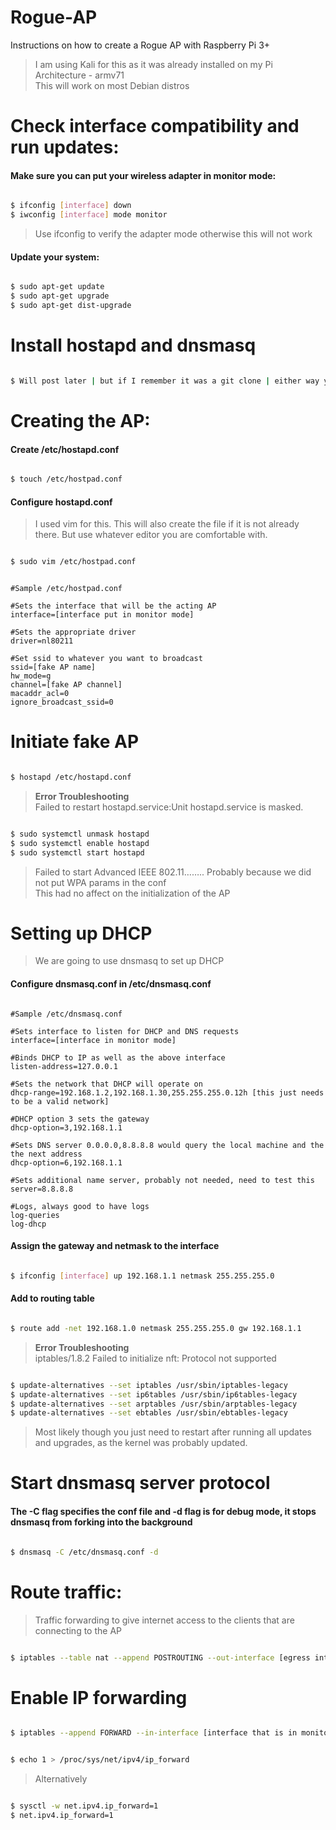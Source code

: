 # Rogue-AP
Instructions on how to create a Rogue AP with Raspberry Pi 3+

> I am using Kali for this as it was already installed on my Pi  
Architecture - armv71  
This will work on most Debian distros

# Check interface compatibility and run updates:

#### Make sure you can put your wireless adapter in monitor mode:

```bash

$ ifconfig [interface] down
$ iwconfig [interface] mode monitor

```

> Use ifconfig to verify the adapter mode otherwise this will not work

#### Update your system:

```bash

$ sudo apt-get update
$ sudo apt-get upgrade
$ sudo apt-get dist-upgrade

```
# Install hostapd and dnsmasq

```bash

$ Will post later | but if I remember it was a git clone | either way you need both 

```

# Creating the AP:

#### Create /etc/hostapd.conf

```bash

$ touch /etc/hostpad.conf

```

#### Configure hostapd.conf

> I used vim for this. This will also create the file if it is not already there. But use whatever editor you are comfortable with. 

```bash

$ sudo vim /etc/hostpad.conf

```

```

#Sample /etc/hostpad.conf

#Sets the interface that will be the acting AP
interface=[interface put in monitor mode]

#Sets the appropriate driver
driver=nl80211

#Set ssid to whatever you want to broadcast
ssid=[fake AP name]
hw_mode=g
channel=[fake AP channel]
macaddr_acl=0
ignore_broadcast_ssid=0

```

# Initiate fake AP

```bash

$ hostapd /etc/hostapd.conf

```

> **Error Troubleshooting**    
Failed to restart hostapd.service:Unit hostapd.service is masked.

```bash

$ sudo systemctl unmask hostapd
$ sudo systemctl enable hostapd
$ sudo systemctl start hostapd

```
> Failed to start Advanced IEEE 802.11…….. Probably because we did not put WPA params in the conf  
This had no affect on the initialization of the AP

# Setting up DHCP

> We are going to use dnsmasq to set up DHCP

#### Configure dnsmasq.conf in /etc/dnsmasq.conf

```

#Sample /etc/dnsmasq.conf

#Sets interface to listen for DHCP and DNS requests
interface=[interface in monitor mode]

#Binds DHCP to IP as well as the above interface
listen-address=127.0.0.1

#Sets the network that DHCP will operate on
dhcp-range=192.168.1.2,192.168.1.30,255.255.255.0.12h [this just needs to be a valid network]

#DHCP option 3 sets the gateway
dhcp-option=3,192.168.1.1

#Sets DNS server 0.0.0.0,8.8.8.8 would query the local machine and the the next address
dhcp-option=6,192.168.1.1

#Sets additional name server, probably not needed, need to test this
server=8.8.8.8

#Logs, always good to have logs
log-queries
log-dhcp

```

#### Assign the gateway and netmask to the interface 

```bash

$ ifconfig [interface] up 192.168.1.1 netmask 255.255.255.0

```

#### Add to routing table

```bash

$ route add -net 192.168.1.0 netmask 255.255.255.0 gw 192.168.1.1

```

> **Error Troubleshooting**  
iptables/1.8.2 Failed to initialize nft: Protocol not supported

```bash

$ update-alternatives --set iptables /usr/sbin/iptables-legacy
$ update-alternatives --set ip6tables /usr/sbin/ip6tables-legacy
$ update-alternatives --set arptables /usr/sbin/arptables-legacy
$ update-alternatives --set ebtables /usr/sbin/ebtables-legacy

```

> Most likely though you just need to restart after running all updates and upgrades, as the kernel was probably updated.

# Start dnsmasq server protocol

#### The -C flag specifies the conf file and -d flag is for debug mode, it stops dnsmasq from forking into the background

```bash

$ dnsmasq -C /etc/dnsmasq.conf -d

```

# Route traffic:

> Traffic forwarding to give internet access to the clients that are connecting to the AP

```bash

$ iptables --table nat --append POSTROUTING --out-interface [egress interface] -j MASQUERADE

```

# Enable IP forwarding

```bash

$ iptables --append FORWARD --in-interface [interface that is in monitor] -j ACCEPT

```

```bash

$ echo 1 > /proc/sys/net/ipv4/ip_forward

```

> Alternatively

```bash

$ sysctl -w net.ipv4.ip_forward=1
$ net.ipv4.ip_forward=1

```
